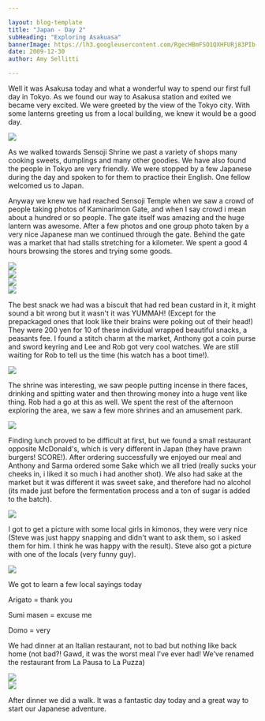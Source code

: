 ```yaml
---

layout: blog-template
title: "Japan - Day 2"
subHeading: "Exploring Asakuasa"
bannerImage: https://lh3.googleusercontent.com/RgecHBmFSO1QXHFURj83PIb-PanGUJiZKtEMS59TJYGgIT9t5S8BSyQY3pDZ_MnYxyS2NlZQcdbSWafP6oTY03s9coylu2mGflVF2bvt6qPGEi6izyxBBuGoqWZCMjuomgFEwQ
date: 2009-12-30
author: Amy Sellitti

---
```

Well it was Asakusa today and what a wonderful way to spend our first full day in Tokyo. As we found our way to Asakusa station and exited we became very excited. We were greeted by the view of the Tokyo city. With some lanterns greeting us from a local building, we knew it would be a good day.

<div class="center-image"><img src="https://lh3.googleusercontent.com/g4T761Wp6361VW6u2-ixOEXjoASFc5P7eL5QLA2jDeju-AABir9E81OX_k_RTz5D-nkOpLa-Yrz99VpfqSdL3UW16duMSctAvowAGn3baH5KLi23rhmCrGLocAJNxITpMf8tbw" /></div>

As we walked towards Sensoji Shrine we past a variety of shops many cooking sweets, dumplings and many other goodies. We have also found the people in Tokyo are very friendly. We were stopped by a few Japanese during the day and spoken to for them to practice their English. One fellow welcomed us to Japan.

Anyway we knew we had reached Sensoji Temple when we saw a crowd of people taking photos of Kaminarimon Gate, and when I say crowd i mean about a hundred or so people. The gate itself was amazing and the huge lantern was awesome. After a few photos and one group photo taken by a very nice Japanese man we continued through the gate. Behind the gate was a market that had stalls stretching for a kilometer. We spent a good 4 hours browsing the stores and trying some goods.

<div class="center-image"><img src="https://lh3.googleusercontent.com/Lp5hUP-XL78LrYqRTUDPNsC2MVR0-KIYRc96zzbbo0YWdficRp-TqU4fpJcE1I1JYFq03GMm5ePbzpbbfc298rYkD6NVPpBki_eFVXJVydbyZeBoEOLsxsUI5hUCctTzHXK-Hw" /></div>
<div class="center-image"><img src="https://lh3.googleusercontent.com/RgecHBmFSO1QXHFURj83PIb-PanGUJiZKtEMS59TJYGgIT9t5S8BSyQY3pDZ_MnYxyS2NlZQcdbSWafP6oTY03s9coylu2mGflVF2bvt6qPGEi6izyxBBuGoqWZCMjuomgFEwQ" /></div>
<div class="center-image"><img src="https://lh3.googleusercontent.com/8Ukhz_m0oA7vc3gbpw-8CICgYznDE0ugxP_ewS6jy3jLiXwJ8WRrUljF5orhcKEUc_hviIVB3v19D-rAFRIakWw_Ldy3OS_I8B1EPyf_nD0azXQoyQbmm1Qi7KtlC4K5jawi-g" /></div>
<div class="center-image"><img src="https://lh3.googleusercontent.com/qcVFoBBMLByFSfJAj-9l6BK_wtmH5tGc-i8hvqFwao8PzT4vuo-udlHmlq3Q-nNKPY99QKeNR7_M8Kp6xv5qdGaSTyE4K-bgJY71zC8wvvQrNFS_PLZhGMJ8Yfni_yu4Xoesfw" /></div>

The best snack we had was a biscuit that had red bean custard in it, it might sound a bit wrong but it wasn't it was YUMMAH! (Except for the prepackaged ones that look like their brains were poking out of their head!) They were 200 yen for 10 of these individual wrapped beautiful snacks, a peasants fee. I found a stitch charm at the market, Anthony got a coin purse and sword keyring and Lee and Rob got very cool watches. We are still waiting for Rob to tell us the time (his watch has a boot time!).

<div class="center-image"><img src="https://lh3.googleusercontent.com/nJy8LIh_KkUxVa6jZV_uKGaS_W5cQ2QV7-aYoMKRWpzVC1r0vBTZ8QMRaVXaGTOz7HTnQk5_mGUHDy2NCW4M6xj3QusC9lGK6kvCrBaAC8phiWNi_rvpKVGqNkWenuDe7zOUnA" /></div>

The shrine was interesting, we saw people putting incense in there faces, drinking and spitting water and then throwing money into a huge vent like thing. Rob had a go at this as well. We spent the rest of the afternoon exploring the area, we saw a few more shrines and an amusement park.

<div class="center-image"><img src="https://lh3.googleusercontent.com/XiJnHpfl2IGXd52UapYMhsqcv12C9ItDDDLUdpu96RquyCLr-A_04vivspUdmOgNr_WbvnrvmV_jXydq3S2J4hSePcdzF8Kll6Vbf5imYOD6Mhz7qdOHO7HpuGnKnZMACiknbQ" /></div>

Finding lunch proved to be difficult at first, but we found a small restaurant opposite McDonald's, which is very different in Japan (they have prawn burgers! SCORE!). After ordering successfully we enjoyed our meal and Anthony and Sarma ordered some Sake which we all tried (really sucks your cheeks in, i liked it so much i had another shot). We also had sake at the market but it was different it was sweet sake, and therefore had no alcohol (its made just before the fermentation process and a ton of sugar is added to the batch).
<div class="center-image"><img src="https://lh3.googleusercontent.com/DfOKRu_QtGENbmtBQlU0NBDyQ0VgcvzaKyrVaBzG5cx-0Gn5xfK5mqp_0NQoDuziate8ubMgB-lXT2-gwu2ZfTdDha2ki245K08cJ6NdCrme-W3siV4_uRcPj7XX-YvCUMYx1g" /></div>

I got to get a picture with some local girls in kimonos, they were very nice (Steve was just happy snapping and didn't want to ask them, so i asked them for him. I think he was happy with the result). Steve also got a picture with one of the locals (very funny guy).

<div class="center-image"><img src="https://lh3.googleusercontent.com/IXv2hHvDOffg1XO_hUGhC01M6t06EYo1bjSNLPYnX-QqR-V6LhRVYKBnyaDnwz1gPhOzAKMnSjBZMMtU9ITInRO_bywmgMMRqZKQdH_u0NCkJPgNlY50Cwk13jUatsUuXMMqcw" /></div>

We got to learn a few local sayings today

Arigato = thank you

Sumi masen = excuse me

Domo = very

We had dinner at an Italian restaurant, not to bad but nothing like back home (not bad?! Gawd, it was the worst meal I've ever had! We've renamed the restaurant from La Pausa to La Puzza)

<div class="center-image"><img src="https://lh3.googleusercontent.com/OVB8bBJBBCavLZrzvRhQP1fSGPlf3InUPZVYrj1YJlY7J_42M8D6p_XK9TjRgY_X4kprjFFv6QUOCYudBuwo31M_Z-GKYiz5ykBi4A_70kg_UXFEj65ZVXVL9rj2J0bGf0Usww" /></div>
<div class="center-image"><img src="https://lh3.googleusercontent.com/NzFU7J48XvDB1cOoINt6N4SB7Xfs6wyOhljK5VD0q9zvrONjOk9nit26adHF8AgEYJlCkrU6cxjHE0ycmJXA_VS2kI0PFnDOdbQpPm25j_HliR4_nPCKuI0xnOFpFk9EoCsabw" /></div>

After dinner we did a walk. It was a fantastic day today and a great way to start our Japanese adventure.
